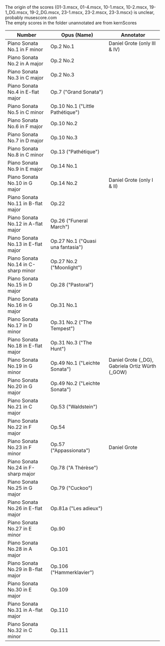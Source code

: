 The origin of the scores {01-3.mscx, 01-4.mscx, 10-1.mscx, 10-2.mscx, 19-1_DG.mscx, 19-2_DG.mscx, 23-1.mscx, 23-2.mscx, 23-3.mscx} is unclear, probably musescore.com\
The empty scores in the folder unannotated are from kernScores

| Number                              | Opus (Name)                       | Annotator                    |
|-------------------------------------|-----------------------------------|------------------------------|
| Piano Sonata No.1 in F minor        | Op.2 No.1                         | Daniel Grote (only III & IV) |
| Piano Sonata No.2 in A major        | Op.2 No.2                         |                              |
| Piano Sonata No.3 in C major        | Op.2 No.3                         |                              |
| Piano Sonata No.4 in E-flat major   | Op.7 ("Grand Sonata")             |                              |
| Piano Sonata No.5 in C minor        | Op.10 No.1 ("Little Pathétique")  |                              |
| Piano Sonata No.6 in F major        | Op.10 No.2                        |                              |
| Piano Sonata No.7 in D major        | Op.10 No.3                        |                              |
| Piano Sonata No.8 in C minor        | Op.13 ("Pathétique")              |                              |
| Piano Sonata No.9 in E major        | Op.14 No.1                        |                              |
| Piano Sonata No.10 in G major       | Op.14 No.2                        | Daniel Grote (only I & II)   |
| Piano Sonata No.11 in B-flat major  | Op.22                             |                              |
| Piano Sonata No.12 in A-flat major  | Op.26 ("Funeral March")           |                              |
| Piano Sonata No.13 in E-flat major  | Op.27 No.1 ("Quasi una fantasia") |                              |
| Piano Sonata No.14 in C-sharp minor | Op.27 No.2 ("Moonlight")          |                              |
| Piano Sonata No.15 in D major       | Op.28 ("Pastoral")                |                              |
| Piano Sonata No.16 in G major       | Op.31 No.1                        |                              |
| Piano Sonata No.17 in D minor       | Op.31 No.2 ("The Tempest")        |                              |
| Piano Sonata No.18 in E-flat major  | Op.31 No.3 ("The Hunt")           |                              |
| Piano Sonata No.19 in G minor       | Op.49 No.1 ("Leichte Sonata")     | Daniel Grote (_DG), Gabriela Ortiz Würth (_GOW)|
| Piano Sonata No.20 in G major       | Op.49 No.2 ("Leichte Sonata")     |                              |
| Piano Sonata No.21 in C major       | Op.53 ("Waldstein")               |                              |
| Piano Sonata No.22 in F major       | Op.54                             |                              |
| Piano Sonata No.23 in F minor       | Op.57 ("Appassionata")            | Daniel Grote                 |
| Piano Sonata No.24 in F-sharp major | Op.78 ("A Thérèse")               |                              |
| Piano Sonata No.25 in G major       | Op.79 ("Cuckoo")                  |                              |
| Piano Sonata No.26 in E-flat major  | Op.81a ("Les adieux")             |                              |
| Piano Sonata No.27 in E minor       | Op.90                             |                              |
| Piano Sonata No.28 in A major       | Op.101                            |                              |
| Piano Sonata No.29 in B-flat major  | Op.106 ("Hammerklavier")          |                              |
| Piano Sonata No.30 in E major       | Op.109                            |                              |
| Piano Sonata No.31 in A-flat major  | Op.110                            |                              |
| Piano Sonata No.32 in C minor       | Op.111                            |                              |